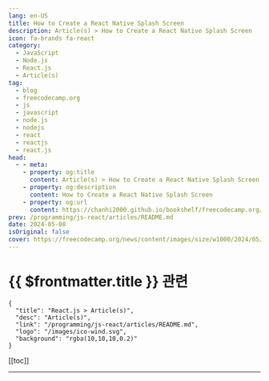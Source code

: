 ```yaml
---
lang: en-US
title: How to Create a React Native Splash Screen
description: Article(s) > How to Create a React Native Splash Screen
icon: fa-brands fa-react
category: 
  - JavaScript
  - Node.js
  - React.js
  - Article(s)
tag: 
  - blog
  - freecodecamp.org
  - js
  - javascript
  - node.js
  - nodejs
  - react
  - reactjs
  - react.js
head:
  - - meta:
    - property: og:title
      content: Article(s) > How to Create a React Native Splash Screen
    - property: og:description
      content: How to Create a React Native Splash Screen
    - property: og:url
      content: https://chanhi2000.github.io/bookshelf/freecodecamp.org/react-native-splash-screen.html
prev: /programming/js-react/articles/README.md
date: 2024-05-08
isOriginal: false
cover: https://freecodecamp.org/news/content/images/size/w1000/2024/05/article-1-rnsplash-2.png
---
```


# {{ $frontmatter.title }} 관련

```component VPCard
{
  "title": "React.js > Article(s)",
  "desc": "Article(s)",
  "link": "/programming/js-react/articles/README.md",
  "logo": "/images/ico-wind.svg",
  "background": "rgba(10,10,10,0.2)"
}
```

[[toc]]

---

<SiteInfo
  name="How to Create a React Native Splash Screen"
  desc="In this article, you'll get a hands-on practical guide for creating a native splash screen for React Native CLI applications.  Note that this tutorial is not applicable for apps created with Expo. SVG Icon Image and Background The first thing you need is an image. It can be in"
  url="https://freecodecamp.org/news/react-native-splash-screen/"
  logo="https://cdn.freecodecamp.org/universal/favicons/favicon.ico"
  preview="https://freecodecamp.org/news/content/images/size/w1000/2024/05/article-1-rnsplash-2.png"/>

<!-- TODO: 작성 -->


